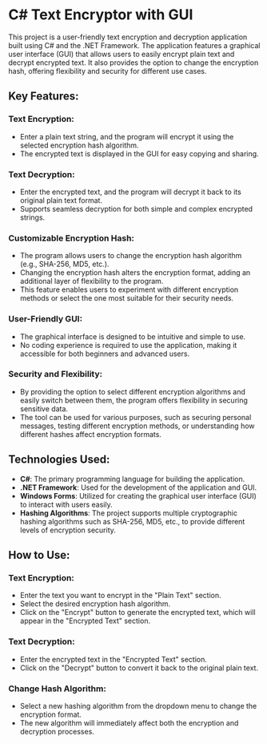 # C# Text Encryptor with GUI
<p>This project is a user-friendly text encryption and decryption application built using C# and the .NET Framework. The application features a graphical user interface (GUI) that allows users to easily encrypt plain text and decrypt encrypted text. It also provides the option to change the encryption hash, offering flexibility and security for different use cases.</p>

<h2>Key Features:</h2>

  <h3>Text Encryption:</h3>
    <ul>
        <li>Enter a plain text string, and the program will encrypt it using the selected encryption hash algorithm.</li>
        <li>The encrypted text is displayed in the GUI for easy copying and sharing.</li>
    </ul>

<h3>Text Decryption:</h3>
    <ul>
        <li>Enter the encrypted text, and the program will decrypt it back to its original plain text format.</li>
        <li>Supports seamless decryption for both simple and complex encrypted strings.</li>
    </ul>

<h3>Customizable Encryption Hash:</h3>
    <ul>
        <li>The program allows users to change the encryption hash algorithm (e.g., SHA-256, MD5, etc.).</li>
        <li>Changing the encryption hash alters the encryption format, adding an additional layer of flexibility to the program.</li>
        <li>This feature enables users to experiment with different encryption methods or select the one most suitable for their security needs.</li>
    </ul>

<h3>User-Friendly GUI:</h3>
    <ul>
        <li>The graphical interface is designed to be intuitive and simple to use.</li>
        <li>No coding experience is required to use the application, making it accessible for both beginners and advanced users.</li>
    </ul>

<h3>Security and Flexibility:</h3>
    <ul>
        <li>By providing the option to select different encryption algorithms and easily switch between them, the program offers flexibility in securing sensitive data.</li>
        <li>The tool can be used for various purposes, such as securing personal messages, testing different encryption methods, or understanding how different hashes affect encryption formats.</li>
    </ul>

<h2>Technologies Used:</h2>
    <ul>
        <li><strong>C#</strong>: The primary programming language for building the application.</li>
        <li><strong>.NET Framework</strong>: Used for the development of the application and GUI.</li>
        <li><strong>Windows Forms</strong>: Utilized for creating the graphical user interface (GUI) to interact with users easily.</li>
        <li><strong>Hashing Algorithms</strong>: The project supports multiple cryptographic hashing algorithms such as SHA-256, MD5, etc., to provide different levels of encryption security.</li>
    </ul>

<h2>How to Use:</h2>

<h3>Text Encryption:</h3>
    <ul>
        <li>Enter the text you want to encrypt in the "Plain Text" section.</li>
        <li>Select the desired encryption hash algorithm.</li>
        <li>Click on the "Encrypt" button to generate the encrypted text, which will appear in the "Encrypted Text" section.</li>
    </ul>

<h3>Text Decryption:</h3>
    <ul>
        <li>Enter the encrypted text in the "Encrypted Text" section.</li>
        <li>Click on the "Decrypt" button to convert it back to the original plain text.</li>
    </ul>

<h3>Change Hash Algorithm:</h3>
    <ul>
        <li>Select a new hashing algorithm from the dropdown menu to change the encryption format.</li>
        <li>The new algorithm will immediately affect both the encryption and decryption processes.</li>
    </ul>
